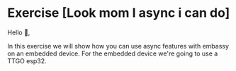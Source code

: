 # Exercise [Look mom I async i can do]

Hello 👋, 

In this exercise we will show how you can use async features with embassy on an embedded device.
For the embedded device we're going to use a TTGO esp32.